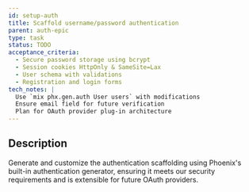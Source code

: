 ```yaml
---
id: setup-auth
title: Scaffold username/password authentication
parent: auth-epic
type: task
status: TODO
acceptance_criteria:
  - Secure password storage using bcrypt
  - Session cookies HttpOnly & SameSite=Lax
  - User schema with validations
  - Registration and login forms
tech_notes: |
  Use `mix phx.gen.auth User users` with modifications
  Ensure email field for future verification
  Plan for OAuth provider plug-in architecture
---
```


## Description

Generate and customize the authentication scaffolding using Phoenix's built-in authentication generator, ensuring it meets our security requirements and is extensible for future OAuth providers.